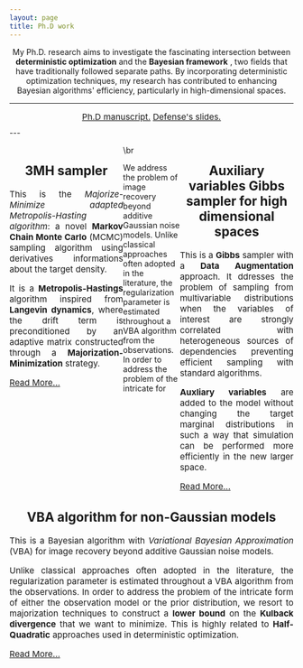 ```yaml
---
layout: page
title: Ph.D work
---
```


<p align="center">
My Ph.D. research aims to investigate the fascinating intersection between <strong>deterministic optimization</strong>  and the <strong>Bayesian framework</strong> , two fields that have traditionally followed separate paths. By incorporating deterministic optimization techniques, my research has contributed to enhancing Bayesian algorithms' efficiency, particularly in high-dimensional spaces.
</p>

---
<center>
<div style="width: 50%; text-align: center; font-size:15px; margin:10px;">
  <a href="#" class="btn">Ph.D manuscript.</a> <a href="#" class="btn">Defense's slides.</a>
</div>
</center>
---

<div style="width: 100%;">
  
  
<div style="float: left; width: 40%; text-align: justify; font-size:15px;">
<center> <h2>3MH sampler</h2></center>
  <p>This is the <em>Majorize-Minimize adapted Metropolis-Hasting algorithm</em>: a novel <strong>Markov Chain Monte Carlo</strong> (MCMC) sampling algorithm using derivatives informations about the target density. </p>
<!--more-->
<p>It is a <strong>Metropolis-Hastings</strong> algorithm inspired from <strong>Langevin dynamics</strong>, where the drift term is preconditioned
by an adaptive matrix constructed through a <strong>Majorization-Minimization</strong> strategy. </p>
<a href="3MH.md">Read More...</a>
</div>

<div style="float: right; width: 40%; text-align: justify; font-size:15px;">
<center> <h2>Auxiliary variables Gibbs sampler for high dimensional spaces</h2></center>
<p>This is a <strong>Gibbs</strong> sampler with a <strong>Data Augmentation</strong> approach.  It ddresses the problem of sampling from multivariable distributions when the variables of interest are strongly correlated with heterogeneous sources of dependencies preventing efficient sampling with standard algorithms.</p>
<!--more-->
<p> <strong>Auxliary variables</strong> are added to the model without changing the target marginal
distributions in such a way that simulation can be performed more efficiently
in the new larger space. </p>
<a href="3MH.md">Read More...</a>
</div>
  <p> \br </p>
</div>



<div style="float: left; width: 100%; text-align: justify; font-size:15px;">
<center> <h2>VBA algorithm for non-Gaussian models</h2></center>
  <p>This is a Bayesian algorithm with <em>Variational Bayesian Approximation</em> (VBA) for image recovery beyond additive Gaussian noise models. </p>
<!--more-->
<p>Unlike classical approaches often adopted in the literature, the regularization parameter is estimated throughout a VBA algorithm from
the observations. In order to address the problem of the intricate form of either the observation model or the prior distribution, we resort
to majorization techniques to construct a <strong>lower bound</strong> on the <strong>Kulback
divergence</strong> that we want to minimize. This is highly related to <strong>Half-Quadratic</strong> approaches used in deterministic optimization. 
 </p>
<a href="3MH.md">Read More...</a>
</div>

We address the
problem of image recovery beyond additive Gaussian noise models.
Unlike classical approaches often adopted in the literature, the regularization parameter is estimated throughout a VBA algorithm from
the observations. In order to address the problem of the intricate for


